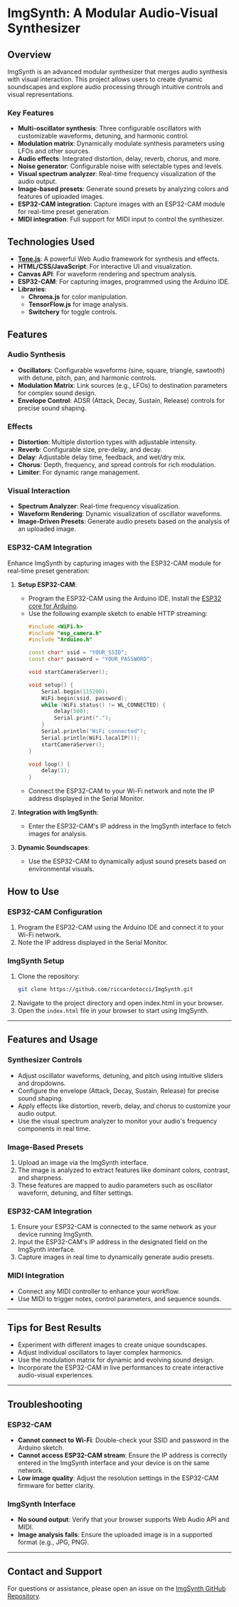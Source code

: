 # ImgSynth: A Modular Audio-Visual Synthesizer

## Overview
ImgSynth is an advanced modular synthesizer that merges audio synthesis with visual interaction. This project allows users to create dynamic soundscapes and explore audio processing through intuitive controls and visual representations.

### Key Features
- **Multi-oscillator synthesis**: Three configurable oscillators with customizable waveforms, detuning, and harmonic control.
- **Modulation matrix**: Dynamically modulate synthesis parameters using LFOs and other sources.
- **Audio effects**: Integrated distortion, delay, reverb, chorus, and more.
- **Noise generator**: Configurable noise with selectable types and levels.
- **Visual spectrum analyzer**: Real-time frequency visualization of the audio output.
- **Image-based presets**: Generate sound presets by analyzing colors and features of uploaded images.
- **ESP32-CAM integration**: Capture images with an ESP32-CAM module for real-time preset generation.
- **MIDI integration**: Full support for MIDI input to control the synthesizer.

## Technologies Used
- **[Tone.js](https://tonejs.github.io/)**: A powerful Web Audio framework for synthesis and effects.
- **HTML/CSS/JavaScript**: For interactive UI and visualization.
- **Canvas API**: For waveform rendering and spectrum analysis.
- **ESP32-CAM**: For capturing images, programmed using the Arduino IDE.
- **Libraries**:
  - **Chroma.js** for color manipulation.
  - **TensorFlow.js** for image analysis.
  - **Switchery** for toggle controls.

## Features

### Audio Synthesis
- **Oscillators**: Configurable waveforms (sine, square, triangle, sawtooth) with detune, pitch, pan, and harmonic controls.
- **Modulation Matrix**: Link sources (e.g., LFOs) to destination parameters for complex sound design.
- **Envelope Control**: ADSR (Attack, Decay, Sustain, Release) controls for precise sound shaping.

### Effects
- **Distortion**: Multiple distortion types with adjustable intensity.
- **Reverb**: Configurable size, pre-delay, and decay.
- **Delay**: Adjustable delay time, feedback, and wet/dry mix.
- **Chorus**: Depth, frequency, and spread controls for rich modulation.
- **Limiter**: For dynamic range management.

### Visual Interaction
- **Spectrum Analyzer**: Real-time frequency visualization.
- **Waveform Rendering**: Dynamic visualization of oscillator waveforms.
- **Image-Driven Presets**: Generate audio presets based on the analysis of an uploaded image.

### ESP32-CAM Integration
Enhance ImgSynth by capturing images with the ESP32-CAM module for real-time preset generation:

1. **Setup ESP32-CAM**:
   - Program the ESP32-CAM using the Arduino IDE. Install the [ESP32 core for Arduino](https://github.com/espressif/arduino-esp32#installation-instructions).
   - Use the following example sketch to enable HTTP streaming:
     ```cpp
     #include <WiFi.h>
     #include "esp_camera.h"
     #include "Arduino.h"

     const char* ssid = "YOUR_SSID";
     const char* password = "YOUR_PASSWORD";

     void startCameraServer();

     void setup() {
         Serial.begin(115200);
         WiFi.begin(ssid, password);
         while (WiFi.status() != WL_CONNECTED) {
             delay(500);
             Serial.print(".");
         }
         Serial.println("WiFi connected");
         Serial.println(WiFi.localIP());
         startCameraServer();
     }

     void loop() {
         delay(1);
     }
     ```
   - Connect the ESP32-CAM to your Wi-Fi network and note the IP address displayed in the Serial Monitor.

2. **Integration with ImgSynth**:
   - Enter the ESP32-CAM's IP address in the ImgSynth interface to fetch images for analysis.

3. **Dynamic Soundscapes**:
   - Use the ESP32-CAM to dynamically adjust sound presets based on environmental visuals.

## How to Use

### ESP32-CAM Configuration
1. Program the ESP32-CAM using the Arduino IDE and connect it to your Wi-Fi network.
2. Note the IP address displayed in the Serial Monitor.

### ImgSynth Setup
1. Clone the repository:
   ```bash
   git clone https://github.com/riccardotocci/ImgSynth.git
2. Navigate to the project directory and open index.html in your browser.
3. Open the `index.html` file in your browser to start using ImgSynth.

---

## Features and Usage

### Synthesizer Controls
- Adjust oscillator waveforms, detuning, and pitch using intuitive sliders and dropdowns.
- Configure the envelope (Attack, Decay, Sustain, Release) for precise sound shaping.
- Apply effects like distortion, reverb, delay, and chorus to customize your audio output.
- Use the visual spectrum analyzer to monitor your audio's frequency components in real time.

### Image-Based Presets
1. Upload an image via the ImgSynth interface.
2. The image is analyzed to extract features like dominant colors, contrast, and sharpness.
3. These features are mapped to audio parameters such as oscillator waveform, detuning, and filter settings.

### ESP32-CAM Integration
1. Ensure your ESP32-CAM is connected to the same network as your device running ImgSynth.
2. Input the ESP32-CAM's IP address in the designated field on the ImgSynth interface.
3. Capture images in real time to dynamically generate audio presets.

### MIDI Integration
- Connect any MIDI controller to enhance your workflow.
- Use MIDI to trigger notes, control parameters, and sequence sounds.

---

## Tips for Best Results
- Experiment with different images to create unique soundscapes.
- Adjust individual oscillators to layer complex harmonics.
- Use the modulation matrix for dynamic and evolving sound design.
- Incorporate the ESP32-CAM in live performances to create interactive audio-visual experiences.

---

## Troubleshooting
### ESP32-CAM
- **Cannot connect to Wi-Fi**: Double-check your SSID and password in the Arduino sketch.
- **Cannot access ESP32-CAM stream**: Ensure the IP address is correctly entered in the ImgSynth interface and your device is on the same network.
- **Low image quality**: Adjust the resolution settings in the ESP32-CAM firmware for better clarity.

### ImgSynth Interface
- **No sound output**: Verify that your browser supports Web Audio API and MIDI.
- **Image analysis fails**: Ensure the uploaded image is in a supported format (e.g., JPG, PNG).

---

## Contact and Support
For questions or assistance, please open an issue on the [ImgSynth GitHub Repository](https://github.com/yourusername/ImgSynth/issues).


